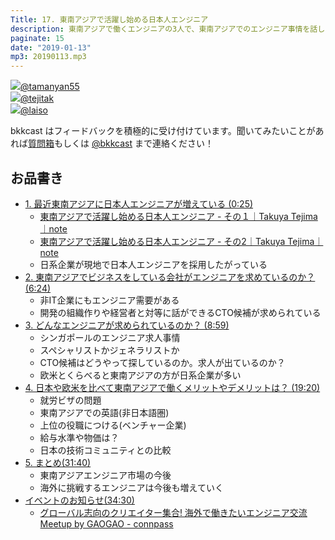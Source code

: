 ```yaml
---
Title: 17. 東南アジアで活躍し始める日本人エンジニア
description: 東南アジアで働くエンジニアの3人で、東南アジアでのエンジニア事情を話しました。 
paginate: 15
date: "2019-01-13"
mp3: 20190113.mp3
---
```


<div class="presenter-container">
  <div class="presenter-item">
    <a href="https://twitter.com/tamanyan55" target="_blank"><img class="icon" src="https://pbs.twimg.com/profile_images/712212594396778497/BqOVpfAj_400x400.jpg"><span>@tamanyan55</span></a>
  </div>
  <div class="presenter-item">
    <a href="https://twitter.com/tejitak" target="_blank"><img class="icon" src="https://pbs.twimg.com/profile_images/962982531938246656/wGmx7qIC_400x400.jpg"><span>@tejitak</span></a>
  </div>
  <div class="presenter-item">
    <a href="https://twitter.com/laiso" target="_blank"><img class="icon" src="https://pbs.twimg.com/profile_images/1453556212/profile_img.png.128.1291829485_reasonably_small_400x400.png"><span>@laiso</span></a>
  </div>
</div>

bkkcast はフィードバックを積極的に受け付けています。聞いてみたいことがあれば<a class="notice" href="https://peing.net/ja/bkkcast" target="_blank">質問箱</a>もしくは <a class="notice" href="https://twitter.com/bkkcast" target="_blank">@bkkcast</a> まで連絡ください！

## お品書き

- <a class="jump" href="#25">1. 最近東南アジアに日本人エンジニアが増えている (0:25)</a>
  - [東南アジアで活躍し始める日本人エンジニア \- その１｜Takuya Tejima｜note](https://note.mu/tejitak/n/n5749f467dc17)
  - [東南アジアで活躍し始める日本人エンジニア \- その2｜Takuya Tejima｜note](https://note.mu/tejitak/n/n0d71f48319fc)
  - 日系企業が現地で日本人エンジニアを採用したがっている
- <a class="jump" href="#380">2. 東南アジアでビジネスをしている会社がエンジニアを求めているのか？ (6:24)</a>
  - 非IT企業にもエンジニア需要がある
  - 開発の組織作りや経営者と対等に話ができるCTO候補が求められている
- <a class="jump" href="#530">3. どんなエンジニアが求められているのか？ (8:59)</a>
  - シンガポールのエンジニア求人事情
  - スペシャリストかジェネラリストか
  - CTO候補はどうやって探しているのか。求人が出ているのか？
  - 欧米とくらべると東南アジアの方が日系企業が多い
- <a class="jump" href="#1150">4. 日本や欧米を比べて東南アジアで働くメリットやデメリットは？ (19:20)</a>
  - 就労ビザの問題
  - 東南アジアでの英語(非日本語圏)
  - 上位の役職につける(ベンチャー企業)
  - 給与水準や物価は？
  - 日本の技術コミュニティとの比較
- <a class="jump" href="#1900">5. まとめ(31:40)</a>
  - 東南アジアエンジニア市場の今後
  - 海外に挑戦するエンジニアは今後も増えていく
- <a class="jump" href="#2070">イベントのお知らせ(34:30)</a>
  - [グローバル志向のクリエイター集合\! 海外で働きたいエンジニア交流Meetup by GAOGAO \- connpass](https://gaogao.connpass.com/event/115580/)
